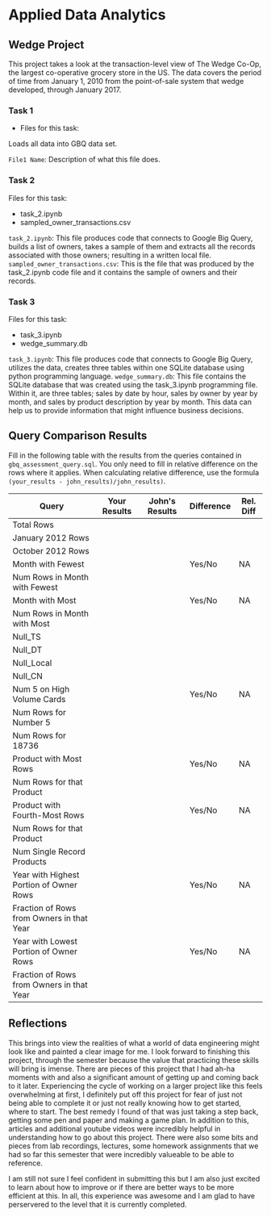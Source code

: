 
# Applied Data Analytics

## Wedge Project

This project takes a look at the transaction-level view of The Wedge Co-Op, the largest co-operative grocery store in the US. The data covers the period of time from January 1, 2010 from the point-of-sale system that wedge developed, through January 2017. 

### Task 1

* Files for this task: 
<!--  List of file or files here  --> 

Loads all data into GBQ data set.

`File1 Name`: 
Description of what this file does.

<!--  Repeat for each file  --> 

### Task 2

Files for this task: 
* task_2.ipynb
* sampled_owner_transactions.csv

`task_2.ipynb`: This file produces code that connects to Google Big Query, builds a list of owners, takes a sample of them and extracts all the records associated with those owners; resulting in a written local file.
`sampled_owner_transactions.csv`: This is the file that was produced by the task_2.ipynb code file and it contains the sample of owners and their records.  

### Task 3

Files for this task:
* task_3.ipynb
* wedge_summary.db

`task_3.ipynb`: This file produces code that connects to Google Big Query, utilizes the data, creates three tables within one SQLite database using python programming language.
`wedge_summary.db`: This file contains the SQLite database that was created using the task_3.ipynb programming file. Within it, are three tables; sales by date by hour, sales by owner by year by month, and sales by product description by year by month. This data can help us to provide information that might influence business decisions. 


## Query Comparison Results

Fill in the following table with the results from the 
queries contained in `gbq_assessment_query.sql`. You only
need to fill in relative difference on the rows where it applies. 
When calculating relative difference, use the formula 
` (your_results - john_results)/john_results)`. 



|  Query  |  Your Results  |  John's Results | Difference | Rel. Diff | 
|---|---|---|---|---|
| Total Rows  |   |   |   |   |
| January 2012 Rows  |   |   |   |   |
| October 2012 Rows  |   |   |   |   |
| Month with Fewest  |   |   | Yes/No  | NA  |
| Num Rows in Month with Fewest  |   |   |   |   |
| Month with Most  |   |   | Yes/No  | NA  |
| Num Rows in Month with Most  |   |   |   |   |
| Null_TS  |   |   |   |   |
| Null_DT  |   |   |   |   |
| Null_Local  |   |   |   |   |
| Null_CN  |   |   |   |   |
| Num 5 on High Volume Cards  |   |   | Yes/No  | NA  |
|  Num Rows for Number 5 |   |   |   |   |
| Num Rows for 18736  |   |   |   |   |
| Product with Most Rows  |   |   | Yes/No  | NA  |
| Num Rows for that Product  |   |   |   |   |
| Product with Fourth-Most Rows  |   |   | Yes/No  | NA  |
| Num Rows for that Product  |   |   |   |   |
| Num Single Record Products  |   |   |   |   |
| Year with Highest Portion of Owner Rows  |   |   | Yes/No  | NA |
| Fraction of Rows from Owners in that Year  |   |   |   |   |
| Year with Lowest Portion of Owner Rows  |   |   | Yes/No  | NA |
| Fraction of Rows from Owners in that Year  |   |   |   |   |

## Reflections

This brings into view the realities of what a world of data engineering might look like and painted a clear image for me. I look forward to finishing this project, through the semester because the value that practicing these skills will bring is imense. There are pieces of this project that I had ah-ha moments with and also a significant amount of getting up and coming back to it later. Experiencing the cycle of working on a larger project like this feels overwhelming at first, I definitely put off this project for fear of just not being able to complete it or just not really knowing how to get started, where to start. The best remedy I found of that was just taking a step back, getting some pen and paper and making a game plan. In addition to this, articles and additional youtube videos were incredibly helpful in understanding how to go about this project. There were also some bits and pieces from lab recordings, lectures, some homework assignments that we had so far this semester that were incredibly valueable to be able to reference. 

I am still not sure I feel confident in submitting this but I am also just excited to learn about how to improve or if there are better ways to be more efficient at this. In all, this experience was awesome and I am glad to have perservered to the level that it is currently completed. 
